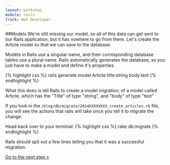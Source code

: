 ```yaml
---
layout: workshop
module: rails
track: Web Developer
---
```

##Models
We're still missing our model, so all of this data can get sent to our Rails application, but it has nowhere to go from there.  Let's create the Article model so that we can save to the database.

Models in Rails use a singular name, and their corresponding database tables use a plural name.  Rails automatically generates the database, so you just have to make a model and define it's properties.

{% highlight css %}
rails generate model Article title:string body:text
{% endhighlight %}

What this does is tell Rails to create a model migration, of a model called Article, which has the "Title" of type "string", and "body" of type "text"

If you look in the ```/blog/db/migrate/2014XXXXXXXX_create_articles.rb``` file, you will see the actions that rails will take once you tell it to migrate the change.

Head back over to your terminal:
{% highlight css %}
rake db:migrate
{% endhighlight %}

Rails should spit out a few lines telling you that it was a successful migration.

<p class="codelab-paging">
  <a href="../rails-5">Go to the next step &raquo;</a>
</p>